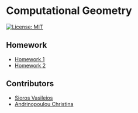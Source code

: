 
# Computational Geometry

[![License: MIT](https://img.shields.io/badge/License-MIT-yellow.svg)](https://opensource.org/licenses/MIT)

## Homework

* [Homework 1](Homework_1/report.pdf)
* [Homework 2](Homework_2/report.pdf)

## Contributors

* [Sioros Vasileios](https://github.com/billsioros)
* [Andrinopoulou Christina](https://github.com/ChristinaAndrinopoyloy)
